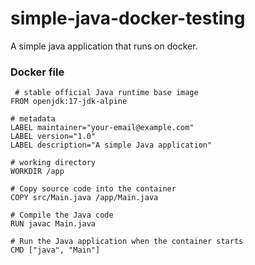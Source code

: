 # simple-java-docker-testing


 A simple java application that runs on docker.


### Docker file
```properties
 # stable official Java runtime base image
FROM openjdk:17-jdk-alpine

# metadata
LABEL maintainer="your-email@example.com"
LABEL version="1.0"
LABEL description="A simple Java application"

# working directory
WORKDIR /app

# Copy source code into the container
COPY src/Main.java /app/Main.java

# Compile the Java code
RUN javac Main.java

# Run the Java application when the container starts
CMD ["java", "Main"]
```
